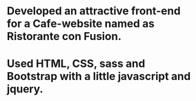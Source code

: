 # Developed an attractive front-end for a Cafe-website named as Ristorante con Fusion. 
# Used HTML, CSS, sass and Bootstrap with a little javascript and jquery.
